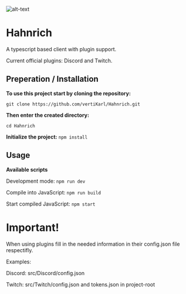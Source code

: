 ![alt-text](https://steamcdn-a.akamaihd.net/steamcommunity/public/images/avatars/cb/cb9a41873f2065b8010afa7584803d283dd7e6ad_full.jpg "Hahnrich-Logo")
# Hahnrich

A typescript based client with plugin support.

Current official plugins: Discord and Twitch.

## Preperation / Installation

**To use this project start by cloning the repository:**

`git clone https://github.com/vertiKarl/Hahnrich.git`

**Then enter the created directory:**

`cd Hahnrich`

**Initialize the project:**
`npm install`

## Usage

**Available scripts**

Development mode: `npm run dev`

Compile into JavaScript: `npm run build`

Start compiled JavaScript: `npm start`

# Important!

When using plugins fill in the needed information in their config.json file respectifly.

Examples:

Discord: src/Discord/config.json

Twitch: src/Twitch/config.json
and tokens.json in project-root
